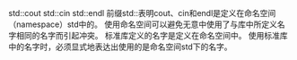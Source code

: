 std::cout<sp>
std::cin
std::endl
前缀std::表明cout、cin和endl是定义在命名空间（namespace）std中的。
使用命名空间可以避免无意中使用了与库中所定义名字相同的名字而引起冲突。
标准库定义的名字是定义在命名空间中。
使用标准库中的名字时，必须显式地表达出使用的是命名空间std下的名字。
